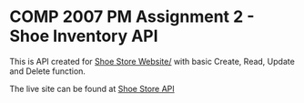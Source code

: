 <h1>COMP 2007 PM Assignment 2 - Shoe Inventory API</h1>

<p>This is API created for <a href="https://shoeshop.azurewebsites.net/">Shoe Store Website/</a> with basic Create, Read, Update and Delete function.</p>


<p>The live site can be found at <a href="https://shoestoreapi.azurewebsites.net">Shoe Store API</a></p>